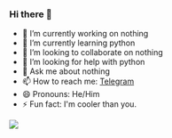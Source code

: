 ### Hi there 👋

- 🔭 I’m currently working on nothing
- 🌱 I’m currently learning python
- 👯 I’m looking to collaborate on nothing
- 🤔 I’m looking for help with python
- 💬 Ask me about nothing
- 📫 How to reach me: [Telegram](https://t.me/TheGreatestest)
- 😄 Pronouns: He/Him
- ⚡ Fun fact: I'm cooler than you.

<img src='https://github-readme-stats.vercel.app/api?username=tanaym08&&show_icons=true&title_color=ffffff&icon_color=bb2acf&text_color=daf7dc&bg_color=151515'>
